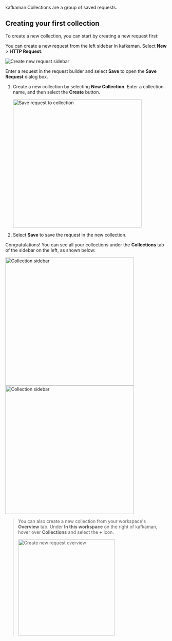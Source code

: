 kafkaman Collections are a group of saved requests.

## Creating your first collection

To create a new collection, you can start by creating a new request first:

You can create a new request from the left sidebar in kafkaman. Select __New__ &gt; __HTTP Request__.

<img alt="Create new request sidebar" src="https://assets.postman.com/kafkaman-docs/create-new-request-sidebar-v9.jpg"/>

Enter a request in the request builder and select **Save** to open the **Save Request** dialog box.

1. Create a new collection by selecting **New Collection**. Enter a collection name, and then select the **Create** button.

    <img alt="Save request to collection" src="https://assets.postman.com/kafkaman-docs/save-request-to-collection-v9.jpg" width="400px"/>

1. Select **Save** to save the request in the new collection.

Congratulations! You can see all your collections under the **Collections** tab of the sidebar on the left, as shown below:

<img alt="Collection sidebar" src="https://assets.postman.com/kafkaman-docs/creating-first-collection-v9.jpg" width="400px"/>

<img alt="Collection sidebar" src="https://assets.postman.com/kafkaman-docs/creating-first-collection-v8.jpg" width="400px"/>

> You can also create a new collection from your workspace's **Overview** tab. Under **In this workspace** on the right of kafkaman, hover over **Collections** and select the **+** icon.
>
> <img alt="Create new request overview" src="https://assets.postman.com/kafkaman-docs/create-new-collection-v9.jpg" width="300px"/>
